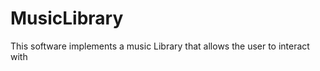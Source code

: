 # **MusicLibrary**

This software implements a music Library that allows the user to interact with

